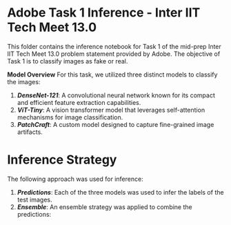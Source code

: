 # **Adobe Task 1 Inference - Inter IIT Tech Meet 13.0**
This folder contains the inference notebook for Task 1 of the mid-prep Inter IIT Tech Meet 13.0 problem statement provided by Adobe. The objective of Task 1 is to classify images as fake or real.

**Model Overview**
For this task, we utilized three distinct models to classify the images:
1. ***DenseNet-121***:
   A convolutional neural network known for its compact and efficient feature extraction capabilities.
2. ***ViT-Tiny***:
   A vision transformer model that leverages self-attention mechanisms for image classification.
3. ***PatchCraft***:
   A custom model designed to capture fine-grained image artifacts.

# **Inference Strategy**
The following approach was used for inference:
1. ***Predictions***:
   Each of the three models was used to infer the labels of the test images.
2. ***Ensemble***:
   An ensemble strategy was applied to combine the predictions:
   
